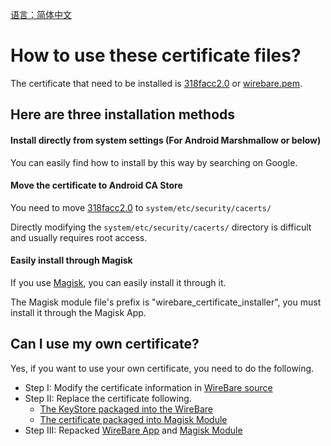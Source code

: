 [语言：简体中文](./README_CN.md)

# How to use these certificate files?

The certificate that need to be installed is [318facc2.0](./318facc2.0) or [wirebare.pem](./wirebare.pem).



## Here are three installation methods

#### Install directly from system settings (For Android Marshmallow or below)

You can easily find how to install by this way by searching on Google.


#### Move the certificate to Android CA Store

You need to move [318facc2.0](./318facc2.0) to `system/etc/security/cacerts/`

Directly modifying the `system/etc/security/cacerts/` directory is difficult and usually requires root access.


#### Easily install through Magisk

If you use [Magisk](https://github.com/topjohnwu/Magisk), you can easily install it through it.

The Magisk module file's prefix is "wirebare_certificate_installer", you must install it through the Magisk App.



## Can I use my own certificate?

Yes, if you want to use your own certificate, you need to do the following.

- Step I: Modify the certificate information in [WireBare source](../app/src/main/java/top/sankokomi/wirebare/ui/launcher/LauncherModel.kt)
- Step II: Replace the certificate following.
  - [The KeyStore packaged into the WireBare](../app/src/main/assets/wirebare.jks)
  - [The certificate packaged into Magisk Module](../wirebare-zygisk/magisk/system/etc/security/cacerts/318facc2.0)
- Step III: Repacked [WireBare App](https://github.com/Kokomi7QAQ/wirebare-android) and [Magisk Module](https://github.com/Kokomi7QAQ/wirebare-zygisk)
